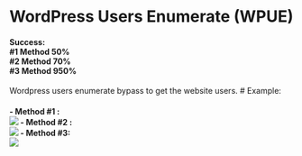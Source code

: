 # WordPress Users Enumerate (WPUE)
<h4>Success: <br> #1 Method 50%<br> #2 Method 70%<br> #3 Method 950%<br></h4>
Wordpress users enumerate  bypass to get the website users.
# Example:
<h4>
 - Method #1 :<br>
<img src=http://i.imgur.com/s9GXgha.png />
 - Method #2 :<br>
<img src=http://i.imgur.com/CAMalsz.png />
 - Method #3: <br>
<img src=http://i.imgur.com/Bsmfi4z.png />
</h4>
